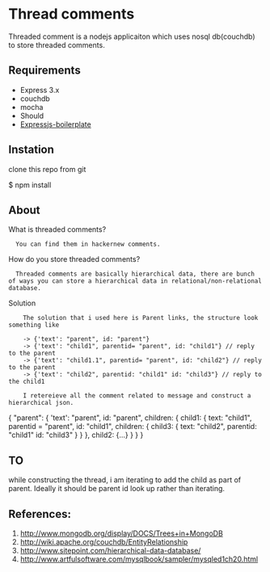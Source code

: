 # Thread comments
  
  Threaded comment is a nodejs applicaiton which uses nosql db(couchdb) to store threaded comments.

  
## Requirements

  - Express 3.x
  - couchdb 
  - mocha
  - Should
  - [Expressjs-boilerplate](http://github.com/munichlinux/expressjs-boilerplate)
  

## Instation
   
   clone this repo from git   

   $ npm install


## About

   What is threaded comments? 
      
      You can find them in hackernew comments.

   How do you store threaded comments? 
      
      Threaded comments are basically hierarchical data, there are bunch of ways you can store a hierarchical data in relational/non-relational database.

  
  Solution

        The solution that i used here is Parent links, the structure look something like

        -> {'text': "parent", id: "parent"}
        -> {'text': "child1", parentid= "parent", id: "child1"} // reply to the parent
        -> {'text': "child1.1", parentid= "parent", id: "child2"} // reply to the parent
        -> {'text': "child2", parentid: "child1" id: "child3"} // reply to the child1

        I retereieve all the comment related to message and construct a hierarchical json.

        
{
    "parent": {
        'text': "parent",
        id: "parent",
        children: {
            child1: {
                text: "child1",
                parentid = "parent",
                id: "child1",
                children: {
                    child3: {
                        text: "child2",
                        parentid: "child1"
                        id: "child3"
                    }
                }
            },
            child2: {...}
        }
    }
}
 

## TO 

  while constructing the thread, i am iterating to add the child as part of parent. Ideally it should be parent id look up rather than iterating.


## References: 

  1. http://www.mongodb.org/display/DOCS/Trees+in+MongoDB
  2. http://wiki.apache.org/couchdb/EntityRelationship
  3. http://www.sitepoint.com/hierarchical-data-database/
  4. http://www.artfulsoftware.com/mysqlbook/sampler/mysqled1ch20.html
